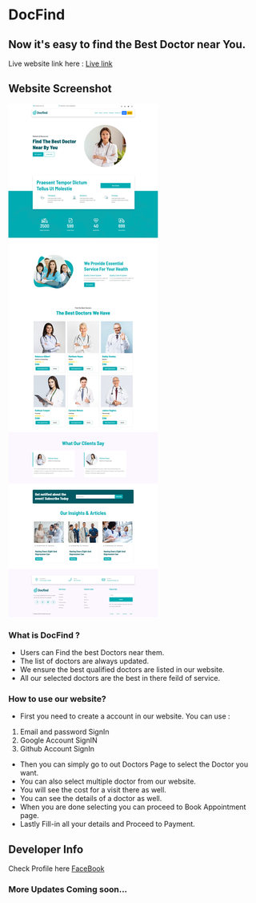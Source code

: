 # DocFind

## Now it's easy to find the Best Doctor near You.

Live website link here : [Live link](https://ph-learnify.netlify.app/)

## Website Screenshot

![Website Screenshot](desktopView.png)

### What is DocFind ?

-   Users can Find the best Doctors near them.
-   The list of doctors are always updated.
-   We ensure the best qualified doctors are listed in our website.
-   All our selected doctors are the best in there feild of service.

### How to use our website?

-   First you need to create a account in our website. You can use :

1. Email and password SignIn
2. Google Account SignIN
3. Github Account SignIn

-   Then you can simply go to out Doctors Page to select the Doctor you want.
-   You can also select multiple doctor from our website.
-   You will see the cost for a visit there as well.
-   You can see the details of a doctor as well.
-   When you are done selecting you can proceed to Book Appointment page.
-   Lastly Fill-in all your details and Proceed to Payment.

## Developer Info

Check Profile here [FaceBook](https://www.facebook.com/anamnafiz)

### More Updates Coming soon...
